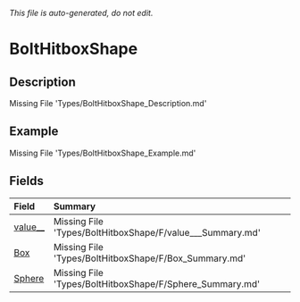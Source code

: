 *This file is auto-generated, do not edit.*

# BoltHitboxShape
## Description
Missing File 'Types/BoltHitboxShape_Description.md'
## Example
Missing File 'Types/BoltHitboxShape_Example.md'
## Fields
| Field | Summary |
|:-----|:--------|
|[value__](BoltHitboxShape/F/value__.md)|Missing File 'Types/BoltHitboxShape/F/value___Summary.md'|
|[Box](BoltHitboxShape/F/Box.md)|Missing File 'Types/BoltHitboxShape/F/Box_Summary.md'|
|[Sphere](BoltHitboxShape/F/Sphere.md)|Missing File 'Types/BoltHitboxShape/F/Sphere_Summary.md'|
